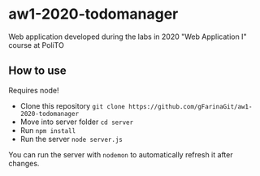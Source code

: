 # aw1-2020-todomanager
Web application developed during the labs in 2020 "Web Application I" course at PoliTO

## How to use
Requires node!
* Clone this repository `git clone https://github.com/gFarinaGit/aw1-2020-todomanager`
* Move into server folder `cd server`
* Run `npm install`
* Run the server `node server.js`
 
 You can run the server with `nodemon` to automatically refresh it after changes.




